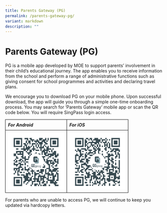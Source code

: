 ```yaml
---
title: Parents Gateway (PG)
permalink: /parents-gateway-pg/
variant: markdown
description: ""
---
```

<h1><strong>Parents Gateway (PG)</strong></h1>

<p>PG is a mobile app developed by MOE to support parents’ involvement in their child’s educational journey. The app enables you to receive information from the school and perform a range of administrative functions such as giving consent for school programmes and activities and declaring travel plans.</p>

<p>We encourage you to download PG on your mobile phone. Upon successful download, the app will guide you through a simple one-time onboarding process. You may search for ‘Parents Gateway’ mobile app or scan the QR code below. You will require SingPass login access.</p>

<table style="border-collapse: collapse; width: 100%;">
  <tbody><tr>
    <td style="border: 1px solid black; padding: 8px;"><i><strong>For Android</strong></i></td>
    <td style="border: 1px solid black; padding: 8px;"><i><strong>For iOS</strong></i></td>
  </tr>
  <tr>
    <td style="border: 1px solid black; padding: 8px;"><img style="width: 180px; height: 180px;" src="/images/For%20Parents/PG_QR_android.png"></td>
    <td style="border: 1px solid black; padding: 8px;">
      <img style="width: 180px; height: 180px;" src="/images/For%20Parents/PG_QR_ios.png">
    </td>
  </tr>
</tbody></table>

<p>For parents who are unable to access PG, we will continue to keep you updated via hardcopy letters.</p>
